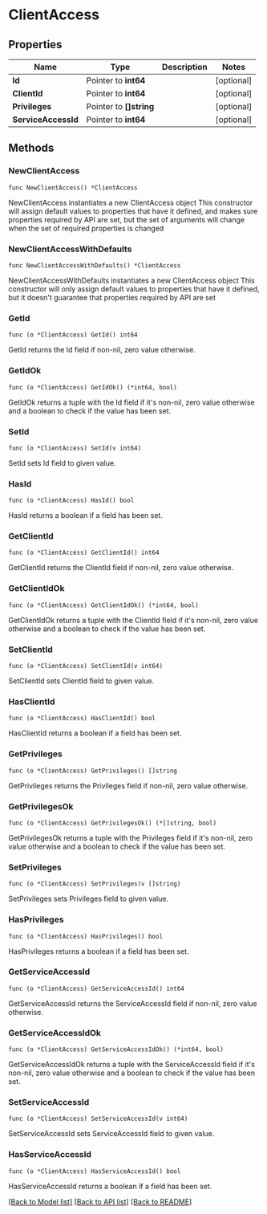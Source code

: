 # ClientAccess

## Properties

Name | Type | Description | Notes
------------ | ------------- | ------------- | -------------
**Id** | Pointer to **int64** |  | [optional] 
**ClientId** | Pointer to **int64** |  | [optional] 
**Privileges** | Pointer to **[]string** |  | [optional] 
**ServiceAccessId** | Pointer to **int64** |  | [optional] 

## Methods

### NewClientAccess

`func NewClientAccess() *ClientAccess`

NewClientAccess instantiates a new ClientAccess object
This constructor will assign default values to properties that have it defined,
and makes sure properties required by API are set, but the set of arguments
will change when the set of required properties is changed

### NewClientAccessWithDefaults

`func NewClientAccessWithDefaults() *ClientAccess`

NewClientAccessWithDefaults instantiates a new ClientAccess object
This constructor will only assign default values to properties that have it defined,
but it doesn't guarantee that properties required by API are set

### GetId

`func (o *ClientAccess) GetId() int64`

GetId returns the Id field if non-nil, zero value otherwise.

### GetIdOk

`func (o *ClientAccess) GetIdOk() (*int64, bool)`

GetIdOk returns a tuple with the Id field if it's non-nil, zero value otherwise
and a boolean to check if the value has been set.

### SetId

`func (o *ClientAccess) SetId(v int64)`

SetId sets Id field to given value.

### HasId

`func (o *ClientAccess) HasId() bool`

HasId returns a boolean if a field has been set.

### GetClientId

`func (o *ClientAccess) GetClientId() int64`

GetClientId returns the ClientId field if non-nil, zero value otherwise.

### GetClientIdOk

`func (o *ClientAccess) GetClientIdOk() (*int64, bool)`

GetClientIdOk returns a tuple with the ClientId field if it's non-nil, zero value otherwise
and a boolean to check if the value has been set.

### SetClientId

`func (o *ClientAccess) SetClientId(v int64)`

SetClientId sets ClientId field to given value.

### HasClientId

`func (o *ClientAccess) HasClientId() bool`

HasClientId returns a boolean if a field has been set.

### GetPrivileges

`func (o *ClientAccess) GetPrivileges() []string`

GetPrivileges returns the Privileges field if non-nil, zero value otherwise.

### GetPrivilegesOk

`func (o *ClientAccess) GetPrivilegesOk() (*[]string, bool)`

GetPrivilegesOk returns a tuple with the Privileges field if it's non-nil, zero value otherwise
and a boolean to check if the value has been set.

### SetPrivileges

`func (o *ClientAccess) SetPrivileges(v []string)`

SetPrivileges sets Privileges field to given value.

### HasPrivileges

`func (o *ClientAccess) HasPrivileges() bool`

HasPrivileges returns a boolean if a field has been set.

### GetServiceAccessId

`func (o *ClientAccess) GetServiceAccessId() int64`

GetServiceAccessId returns the ServiceAccessId field if non-nil, zero value otherwise.

### GetServiceAccessIdOk

`func (o *ClientAccess) GetServiceAccessIdOk() (*int64, bool)`

GetServiceAccessIdOk returns a tuple with the ServiceAccessId field if it's non-nil, zero value otherwise
and a boolean to check if the value has been set.

### SetServiceAccessId

`func (o *ClientAccess) SetServiceAccessId(v int64)`

SetServiceAccessId sets ServiceAccessId field to given value.

### HasServiceAccessId

`func (o *ClientAccess) HasServiceAccessId() bool`

HasServiceAccessId returns a boolean if a field has been set.


[[Back to Model list]](../README.md#documentation-for-models) [[Back to API list]](../README.md#documentation-for-api-endpoints) [[Back to README]](../README.md)


